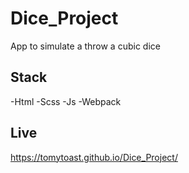 # Dice_Project
App to simulate a throw a cubic dice

## Stack
-Html
-Scss
-Js
-Webpack

## Live
https://tomytoast.github.io/Dice_Project/
